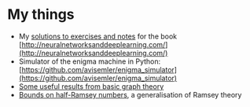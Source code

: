 # My things

 - My [solutions to exercises and notes](/nnnotes/index.html) for the book [http://neuralnetworksanddeeplearning.com/](http://neuralnetworksanddeeplearning.com/)
 - Simulator of the enigma machine in Python: [https://github.com/avisemler/enigma_simulator](https://github.com/avisemler/enigma_simulator)
 - [Some useful results from basic graph theory](/graphtheory.pdf)
 - [Bounds on half-Ramsey numbers](/files/Probabilistic_Ramsey_Numbers.pdf), a generalisation of Ramsey theory
